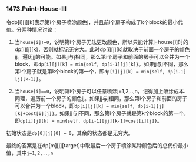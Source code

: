 ### 1473.Paint-House-III

令dp[i][j][k]表示第i个房子喷涂颜色j，并且前i个房子构成了k个block的最小代价。分两种情况讨论：

1. 当```house[i]!=0```，说明第i个房子无法更改颜色，所以只能计算j=house[i]时的dp[i][j][k]，否则就标记无穷大。此时dp[i][j][k]就取决于前面一个房子的颜色jj。遍历jj的可能。如果jj与j相同，那么第i个房子和前面的房子可以合并为一个block，即```dp[i][j][k] = min{self, dp[i-1][j][k]}```。如果jj与j不同，那么第i个房子就是第k个block的第一个，即```dp[i][j][k] = min{self, dp[i-1][j][k-1]}```。

2. 当```house[i]==0```，说明第i个房子可以任意喷涂j=1,2,..,n，记得加上喷涂成本. 同理，遍历前一个房子的颜色jj。如果jj与j相同，那么第i个房子和前面的房子可以合并为一个block，即```dp[i][j][k] = min{self, dp[i-1][j][k]+cost[i][j]}```。如果jj与j不同，那么第i个房子就是第k个block的第一个，即```dp[i][j][k] = min{self, dp[i-1][jj][k-1]+cost[i][j]}```。

初始状态是```dp[0][j][0] = 0```，其余的状态都是无穷大。

最终的答案是在dp[m][j][target]中取最后一个房子喷涂某种颜色后的总代价最小值，其中```j=1,2,..,n```
